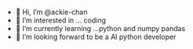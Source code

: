 - 👋 Hi, I’m @ackie-chan
- 👀 I’m interested in ... coding
- 🌱 I’m currently learning ...python and numpy pandas 
- 💞️ I’m looking forward to be a AI python developer


<!---
ackie-chan/ackie-chan is a ✨ special ✨ repository because its `README.md` (this file) appears on your GitHub profile.
You can click the Preview link to take a look at your changes.
--->
